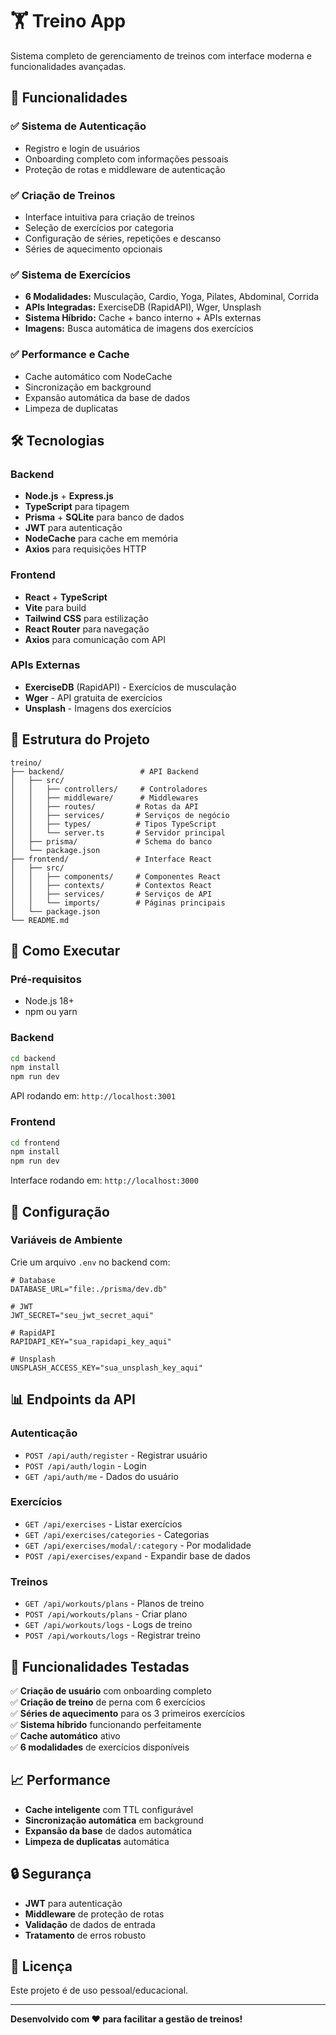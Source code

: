 # 🏋️ Treino App

Sistema completo de gerenciamento de treinos com interface moderna e funcionalidades avançadas.

## 🚀 Funcionalidades

### ✅ Sistema de Autenticação
- Registro e login de usuários
- Onboarding completo com informações pessoais
- Proteção de rotas e middleware de autenticação

### ✅ Criação de Treinos
- Interface intuitiva para criação de treinos
- Seleção de exercícios por categoria
- Configuração de séries, repetições e descanso
- Séries de aquecimento opcionais

### ✅ Sistema de Exercícios
- **6 Modalidades:** Musculação, Cardio, Yoga, Pilates, Abdominal, Corrida
- **APIs Integradas:** ExerciseDB (RapidAPI), Wger, Unsplash
- **Sistema Híbrido:** Cache + banco interno + APIs externas
- **Imagens:** Busca automática de imagens dos exercícios

### ✅ Performance e Cache
- Cache automático com NodeCache
- Sincronização em background
- Expansão automática da base de dados
- Limpeza de duplicatas

## 🛠️ Tecnologias

### Backend
- **Node.js** + **Express.js**
- **TypeScript** para tipagem
- **Prisma** + **SQLite** para banco de dados
- **JWT** para autenticação
- **NodeCache** para cache em memória
- **Axios** para requisições HTTP

### Frontend
- **React** + **TypeScript**
- **Vite** para build
- **Tailwind CSS** para estilização
- **React Router** para navegação
- **Axios** para comunicação com API

### APIs Externas
- **ExerciseDB** (RapidAPI) - Exercícios de musculação
- **Wger** - API gratuita de exercícios
- **Unsplash** - Imagens dos exercícios

## 📁 Estrutura do Projeto

```
treino/
├── backend/                 # API Backend
│   ├── src/
│   │   ├── controllers/     # Controladores
│   │   ├── middleware/      # Middlewares
│   │   ├── routes/         # Rotas da API
│   │   ├── services/       # Serviços de negócio
│   │   ├── types/          # Tipos TypeScript
│   │   └── server.ts       # Servidor principal
│   ├── prisma/             # Schema do banco
│   └── package.json
├── frontend/               # Interface React
│   ├── src/
│   │   ├── components/     # Componentes React
│   │   ├── contexts/       # Contextos React
│   │   ├── services/       # Serviços de API
│   │   └── imports/        # Páginas principais
│   └── package.json
└── README.md
```

## 🚀 Como Executar

### Pré-requisitos
- Node.js 18+
- npm ou yarn

### Backend
```bash
cd backend
npm install
npm run dev
```
API rodando em: `http://localhost:3001`

### Frontend
```bash
cd frontend
npm install
npm run dev
```
Interface rodando em: `http://localhost:3000`

## 🔧 Configuração

### Variáveis de Ambiente
Crie um arquivo `.env` no backend com:

```env
# Database
DATABASE_URL="file:./prisma/dev.db"

# JWT
JWT_SECRET="seu_jwt_secret_aqui"

# RapidAPI
RAPIDAPI_KEY="sua_rapidapi_key_aqui"

# Unsplash
UNSPLASH_ACCESS_KEY="sua_unsplash_key_aqui"
```

## 📊 Endpoints da API

### Autenticação
- `POST /api/auth/register` - Registrar usuário
- `POST /api/auth/login` - Login
- `GET /api/auth/me` - Dados do usuário

### Exercícios
- `GET /api/exercises` - Listar exercícios
- `GET /api/exercises/categories` - Categorias
- `GET /api/exercises/modal/:category` - Por modalidade
- `POST /api/exercises/expand` - Expandir base de dados

### Treinos
- `GET /api/workouts/plans` - Planos de treino
- `POST /api/workouts/plans` - Criar plano
- `GET /api/workouts/logs` - Logs de treino
- `POST /api/workouts/logs` - Registrar treino

## 🎯 Funcionalidades Testadas

✅ **Criação de usuário** com onboarding completo  
✅ **Criação de treino** de perna com 6 exercícios  
✅ **Séries de aquecimento** para os 3 primeiros exercícios  
✅ **Sistema híbrido** funcionando perfeitamente  
✅ **Cache automático** ativo  
✅ **6 modalidades** de exercícios disponíveis  

## 📈 Performance

- **Cache inteligente** com TTL configurável
- **Sincronização automática** em background
- **Expansão da base** de dados automática
- **Limpeza de duplicatas** automática

## 🔒 Segurança

- **JWT** para autenticação
- **Middleware** de proteção de rotas
- **Validação** de dados de entrada
- **Tratamento** de erros robusto

## 📝 Licença

Este projeto é de uso pessoal/educacional.

---

**Desenvolvido com ❤️ para facilitar a gestão de treinos!**
